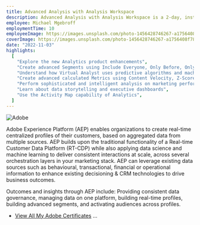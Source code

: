 ```yaml
---
title: Advanced Analysis with Analysis Workspace
description: Advanced Analysis with Analysis Workspace is a 2-day, instructor-led (classroom and virtual) course designed to introduce you to the advanced features in Analysis Workspace and increase your insights within the Adobe Analytics solution. You will go beyond the basics to create more complex reports that will reinforce and strengthen your decision making. Using hands-on exercises, you will learn about product enhancements, advanced segmentation, Virtual Analyst, advanced calculated metrics, attribution modeling, data storytelling and executive dashboards, and Activity Map.
employee: Michael Mgebroff
employmentTime: 10
employeeImage: https://images.unsplash.com/photo-1456428746267-a1756408f782?ixlib=rb-4.0.3&ixid=MnwxMjA3fDB8MHxwaG90by1wYWdlfHx8fGVufDB8fHx8&auto=format&fit=crop&w=2070&q=80
coverImage: https://images.unsplash.com/photo-1456428746267-a1756408f782?ixlib=rb-4.0.3&ixid=MnwxMjA3fDB8MHxwaG90by1wYWdlfHx8fGVufDB8fHx8&auto=format&fit=crop&w=2070&q=80
date: "2022-11-03"
highlights:
  [
    "Explore the new Analytics product enhancements",
    "Create advanced Segments using Include Everyone, Only Before, Only After Sequences, and Distinct Dimension Count",
    "Understand how Virtual Analyst uses predictive algorithms and machine learning to deliver insights into anomalies impacting your business",
    "Create advanced calculated Metrics using Content Velocity, Z-Score, Cumulative Average Function, and IF function",
    "Perform sophisticated and intelligent analysis on marketing performance using attribution modeling",
    "Learn about data storytelling and executive dashboards",
    "Use the Activity Map capability of Analytics",
  ]
---
```


![Adobe](/certifications/advance-analytics-certificate.PNG "Advanced Analysis with Analysis Workspace")

Adobe Experience Platform (AEP) enables organizations to create real-time centralized profiles of their customers, based on aggregated data from multiple sources. AEP builds upon the traditional functionality of a Real-time Customer Data Platform (RT-CDP) while also applying data science and machine learning to deliver consistent interactions at scale, across several orchestration layers in your marketing stack. AEP can leverage existing data sources such as behavioural, transactional, financial or operational information to enhance existing decisioning & CRM technologies to drive business outcomes.

Outcomes and insights through AEP include: Providing consistent data governance, managing data on one platform, building real-time profiles, building advanced segments, and activating audiences across profiles.

- [View All My Adobe Certificates](https://www.linkedin.com/in/michael-mgebroff-5725a05/details/featured/) ...
